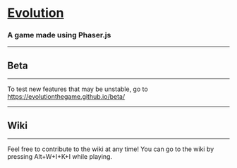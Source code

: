 # [Evolution](https://evolutionthegame.github.io)
### A game made using Phaser.js
***
## Beta
***
To test new features that may be unstable, go to <https://evolutionthegame.github.io/beta/>
***
## Wiki
***
Feel free to contribute to the wiki at any time! You can go to the wiki by pressing Alt+W+I+K+I while playing.

